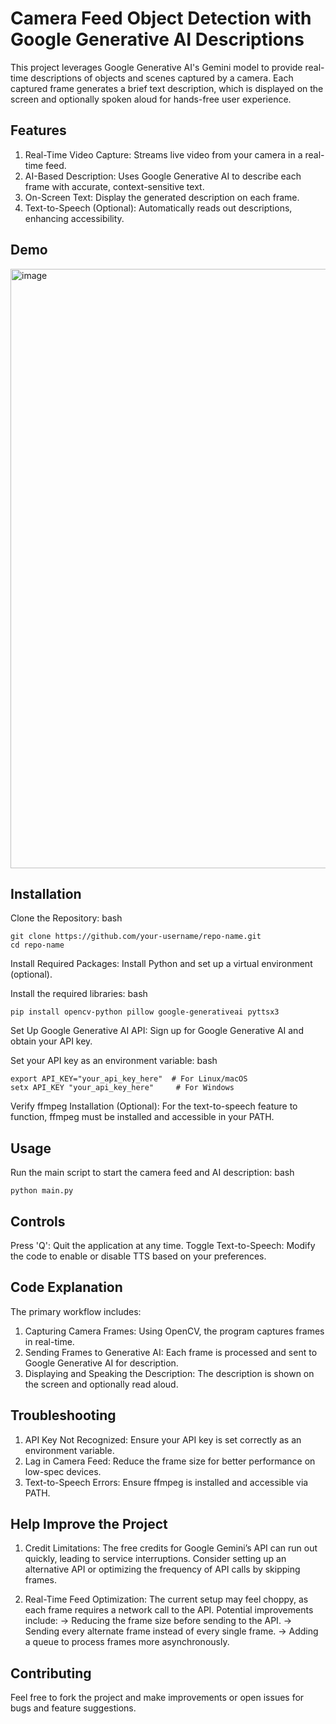 # Camera Feed Object Detection with Google Generative AI Descriptions
This project leverages Google Generative AI's Gemini model to provide real-time descriptions of objects and scenes captured by a camera. Each captured frame generates a brief text description, which is displayed on the screen and optionally spoken aloud for hands-free user experience.

## Features
1. Real-Time Video Capture: Streams live video from your camera in a real-time feed.
2. AI-Based Description: Uses Google Generative AI to describe each frame with accurate, context-sensitive text.
3. On-Screen Text: Display the generated description on each frame.
4. Text-to-Speech (Optional): Automatically reads out descriptions, enhancing accessibility.
   
## Demo
<img width="959" alt="image" src="https://github.com/user-attachments/assets/b8e36d85-1f52-4245-8c81-8a833d1c835d">


## Installation
Clone the Repository:
bash
```
git clone https://github.com/your-username/repo-name.git
cd repo-name
```

Install Required Packages:
Install Python and set up a virtual environment (optional).

Install the required libraries:
bash
```
pip install opencv-python pillow google-generativeai pyttsx3
```

Set Up Google Generative AI API:
Sign up for Google Generative AI and obtain your API key.

Set your API key as an environment variable:
bash
```
export API_KEY="your_api_key_here"  # For Linux/macOS
setx API_KEY "your_api_key_here"     # For Windows
```

Verify ffmpeg Installation (Optional):
For the text-to-speech feature to function, ffmpeg must be installed and accessible in your PATH.

## Usage
Run the main script to start the camera feed and AI description:
bash
```
python main.py
```

## Controls
Press 'Q': Quit the application at any time.
Toggle Text-to-Speech: Modify the code to enable or disable TTS based on your preferences.

## Code Explanation
The primary workflow includes:

1. Capturing Camera Frames: Using OpenCV, the program captures frames in real-time.
2. Sending Frames to Generative AI: Each frame is processed and sent to Google Generative AI for description.
3. Displaying and Speaking the Description: The description is shown on the screen and optionally read aloud.

## Troubleshooting
1. API Key Not Recognized: Ensure your API key is set correctly as an environment variable.
2. Lag in Camera Feed: Reduce the frame size for better performance on low-spec devices.
3. Text-to-Speech Errors: Ensure ffmpeg is installed and accessible via PATH.

## Help Improve the Project
1. Credit Limitations:
The free credits for Google Gemini’s API can run out quickly, leading to service interruptions. Consider setting up an alternative API or optimizing the frequency of API calls by skipping frames.

2. Real-Time Feed Optimization:
The current setup may feel choppy, as each frame requires a network call to the API. Potential improvements include:
-> Reducing the frame size before sending to the API.
-> Sending every alternate frame instead of every single frame.
-> Adding a queue to process frames more asynchronously.

## Contributing
Feel free to fork the project and make improvements or open issues for bugs and feature suggestions.

